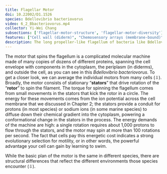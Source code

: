 ```yaml
---
title: Flagellar Motor
doi: 10.22002/D1.1526
species: Bdellovibrio bacteriovorus
video: 6_2_Bbacteriovorus.mp4
collector: Yi-Wei Chang
subsections: ['flagellar-motor-structure', 'flagellar-motor-diversity']
features: ["Cell wall (diderm)", "Chemosensory arrays (membrane-bound)", "Flagella (sheathed)", "Flagellar motors", "Membrane (inner)", "Membrane (outer)", "Nucleoid", "Pili", "Ribosomes", "Storage granules", "Unidentified structures"]
description: The long propeller-like flagellum of bacteria like Bdellovibrio bacteriovorus is spun by a motor at its base embedded in the cell envelope
---
```


The motor that spins the flagellum is a complicated molecular machine made of many copies of dozens of different proteins, spanning the cell envelope with components in the cytoplasm, the periplasm (in diderms), and outside the cell, as you can see in this *Bdellovibrio bacteriovorus*. To get a closer look, we can average the individual motors from many cells (⇩). Broadly, the motor consists of stationary “**stators**” that drive rotation of the “**rotor**” to spin the filament. The torque for spinning the flagellum comes from small movements in the stators that kick the rotor in a circle. The energy for these movements comes from the ion potential across the cell membrane that we discussed in Chapter 2; the stators provide a conduit for protons (in most species) or sodium ions (in some marine species) to diffuse down their chemical gradient into the cytoplasm, powering a conformational change in the stators in the process. The energy demands of the machine are high: a single rotation requires about 1,000 protons to flow through the stators, and the motor may spin at more than 100 rotations per second. The fact that cells pay this energetic cost indicates a strong evolutionary selection for motility, or in other words, the powerful advantage your cell can gain by learning to swim.

While the basic plan of the motor is the same in different species, there are structural differences that reflect the different environments those species encounter (⇩).


